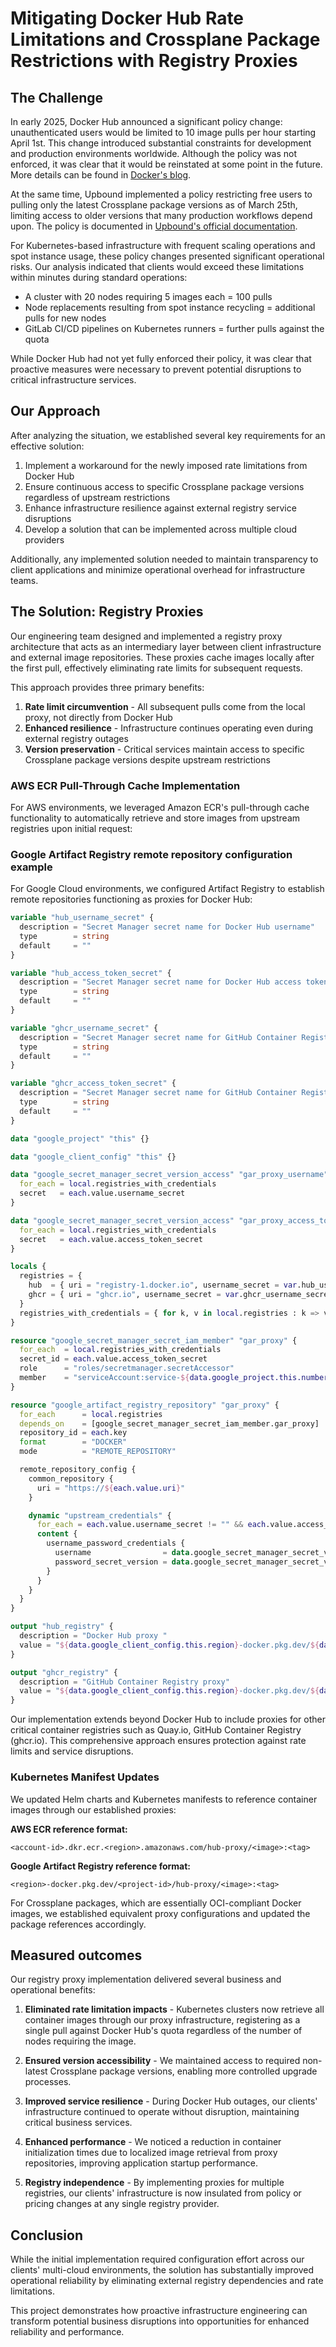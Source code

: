 # Mitigating Docker Hub Rate Limitations and Crossplane Package Restrictions with Registry Proxies

## The Challenge

In early 2025, Docker Hub announced a significant policy change: unauthenticated users would be limited to 10 image pulls per hour starting April 1st. This change introduced substantial constraints for development and production environments worldwide. Although the policy was not enforced, it was clear that it would be reinstated at some point in the future. More details can be found in [Docker's blog](https://www.docker.com/blog/revisiting-docker-hub-policies-prioritizing-developer-experience).

At the same time, Upbound implemented a policy restricting free users to pulling only the latest Crossplane package versions as of March 25th, limiting access to older versions that many production workflows depend upon. The policy is documented in [Upbound's official documentation](https://docs.upbound.io/providers/policies/#access).

For Kubernetes-based infrastructure with frequent scaling operations and spot instance usage, these policy changes presented significant operational risks. Our analysis indicated that clients would exceed these limitations within minutes during standard operations:

- A cluster with 20 nodes requiring 5 images each = 100 pulls
- Node replacements resulting from spot instance recycling = additional pulls for new nodes
- GitLab CI/CD pipelines on Kubernetes runners = further pulls against the quota

While Docker Hub had not yet fully enforced their policy, it was clear that proactive measures were necessary to prevent potential disruptions to critical infrastructure services.

## Our Approach

After analyzing the situation, we established several key requirements for an effective solution:

1. Implement a workaround for the newly imposed rate limitations from Docker Hub
2. Ensure continuous access to specific Crossplane package versions regardless of upstream restrictions
3. Enhance infrastructure resilience against external registry service disruptions
4. Develop a solution that can be implemented across multiple cloud providers

Additionally, any implemented solution needed to maintain transparency to client applications and minimize operational overhead for infrastructure teams.

## The Solution: Registry Proxies

Our engineering team designed and implemented a registry proxy architecture that acts as an intermediary layer between client infrastructure and external image repositories. These proxies cache images locally after the first pull, effectively eliminating rate limits for subsequent requests.

This approach provides three primary benefits:

1. **Rate limit circumvention** - All subsequent pulls come from the local proxy, not directly from Docker Hub
2. **Enhanced resilience** - Infrastructure continues operating even during external registry outages
3. **Version preservation** - Critical services maintain access to specific Crossplane package versions despite upstream restrictions

### AWS ECR Pull-Through Cache Implementation

For AWS environments, we leveraged Amazon ECR's pull-through cache functionality to automatically retrieve and store images from upstream registries upon initial request:

### Google Artifact Registry remote repository configuration example

For Google Cloud environments, we configured Artifact Registry to establish remote repositories functioning as proxies for Docker Hub:

```terraform
variable "hub_username_secret" {
  description = "Secret Manager secret name for Docker Hub username"
  type        = string
  default     = ""
}

variable "hub_access_token_secret" {
  description = "Secret Manager secret name for Docker Hub access token"
  type        = string
  default     = ""
}

variable "ghcr_username_secret" {
  description = "Secret Manager secret name for GitHub Container Registry username"
  type        = string
  default     = ""
}

variable "ghcr_access_token_secret" {
  description = "Secret Manager secret name for GitHub Container Registry access token"
  type        = string
  default     = ""
}

data "google_project" "this" {}

data "google_client_config" "this" {}

data "google_secret_manager_secret_version_access" "gar_proxy_username" {
  for_each = local.registries_with_credentials
  secret   = each.value.username_secret
}

data "google_secret_manager_secret_version_access" "gar_proxy_access_token" {
  for_each = local.registries_with_credentials
  secret   = each.value.access_token_secret
}

locals {
  registries = {
    hub  = { uri = "registry-1.docker.io", username_secret = var.hub_username_secret, access_token_secret = var.hub_access_token_secret }
    ghcr = { uri = "ghcr.io", username_secret = var.ghcr_username_secret, access_token_secret = var.ghcr_access_token_secret }
  }
  registries_with_credentials = { for k, v in local.registries : k => v if v.username_secret != "" && v.access_token_secret != "" }
}

resource "google_secret_manager_secret_iam_member" "gar_proxy" {
  for_each  = local.registries_with_credentials
  secret_id = each.value.access_token_secret
  role      = "roles/secretmanager.secretAccessor"
  member    = "serviceAccount:service-${data.google_project.this.number}@gcp-sa-artifactregistry.iam.gserviceaccount.com"
}

resource "google_artifact_registry_repository" "gar_proxy" {
  for_each      = local.registries
  depends_on    = [google_secret_manager_secret_iam_member.gar_proxy]
  repository_id = each.key
  format        = "DOCKER"
  mode          = "REMOTE_REPOSITORY"

  remote_repository_config {
    common_repository {
      uri = "https://${each.value.uri}"
    }

    dynamic "upstream_credentials" {
      for_each = each.value.username_secret != "" && each.value.access_token_secret != "" ? [1] : []
      content {
        username_password_credentials {
          username                = data.google_secret_manager_secret_version_access.gar_proxy_username[each.key].secret_data
          password_secret_version = data.google_secret_manager_secret_version_access.gar_proxy_access_token[each.key].name
        }
      }
    }
  }
}

output "hub_registry" {
  description = "Docker Hub proxy "
  value = "${data.google_client_config.this.region}-docker.pkg.dev/${data.google_client_config.this.project}/${google_artifact_registry_repository.gar_proxy["hub"].repository_id}"
}

output "ghcr_registry" {
  description = "GitHub Container Registry proxy"
  value = "${data.google_client_config.this.region}-docker.pkg.dev/${data.google_client_config.this.project}/${google_artifact_registry_repository.gar_proxy["ghcr"].repository_id}"
}

```

Our implementation extends beyond Docker Hub to include proxies for other critical container registries such as Quay.io, GitHub Container Registry (ghcr.io). This comprehensive approach ensures protection against rate limits and service disruptions.

### Kubernetes Manifest Updates

We updated Helm charts and Kubernetes manifests to reference container images through our established proxies:

**AWS ECR reference format:**

```
<account-id>.dkr.ecr.<region>.amazonaws.com/hub-proxy/<image>:<tag>
```

**Google Artifact Registry reference format:**

```
<region>-docker.pkg.dev/<project-id>/hub-proxy/<image>:<tag>
```

For Crossplane packages, which are essentially OCI-compliant Docker images, we established equivalent proxy configurations and updated the package references accordingly.

## Measured outcomes

Our registry proxy implementation delivered several business and operational benefits:

1. **Eliminated rate limitation impacts** - Kubernetes clusters now retrieve all container images through our proxy infrastructure, registering as a single pull against Docker Hub's quota regardless of the number of nodes requiring the image.

2. **Ensured version accessibility** - We maintained access to required non-latest Crossplane package versions, enabling more controlled upgrade processes.

3. **Improved service resilience** - During Docker Hub outages, our clients' infrastructure continued to operate without disruption, maintaining critical business services.

4. **Enhanced performance** - We noticed a reduction in container initialization times due to localized image retrieval from proxy repositories, improving application startup performance.

5. **Registry independence** - By implementing proxies for multiple registries, our clients' infrastructure is now insulated from policy or pricing changes at any single registry provider.

## Conclusion

While the initial implementation required configuration effort across our clients' multi-cloud environments, the solution has substantially improved operational reliability by eliminating external registry dependencies and rate limitations.

This project demonstrates how proactive infrastructure engineering can transform potential business disruptions into opportunities for enhanced reliability and performance.
